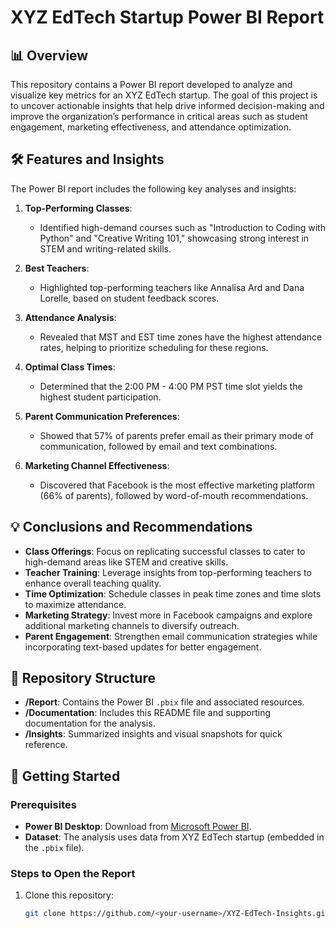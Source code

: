 # XYZ EdTech Startup Power BI Report

## 📊 Overview
This repository contains a Power BI report developed to analyze and visualize key metrics for an XYZ EdTech startup. The goal of this project is to uncover actionable insights that help drive informed decision-making and improve the organization’s performance in critical areas such as student engagement, marketing effectiveness, and attendance optimization.

## 🛠 Features and Insights
The Power BI report includes the following key analyses and insights:

1. **Top-Performing Classes**:
   - Identified high-demand courses such as "Introduction to Coding with Python" and "Creative Writing 101," showcasing strong interest in STEM and writing-related skills.

2. **Best Teachers**:
   - Highlighted top-performing teachers like Annalisa Ard and Dana Lorelle, based on student feedback scores.

3. **Attendance Analysis**:
   - Revealed that MST and EST time zones have the highest attendance rates, helping to prioritize scheduling for these regions.

4. **Optimal Class Times**:
   - Determined that the 2:00 PM - 4:00 PM PST time slot yields the highest student participation.

5. **Parent Communication Preferences**:
   - Showed that 57% of parents prefer email as their primary mode of communication, followed by email and text combinations.

6. **Marketing Channel Effectiveness**:
   - Discovered that Facebook is the most effective marketing platform (66% of parents), followed by word-of-mouth recommendations.

## 💡 Conclusions and Recommendations
- **Class Offerings**: Focus on replicating successful classes to cater to high-demand areas like STEM and creative skills.
- **Teacher Training**: Leverage insights from top-performing teachers to enhance overall teaching quality.
- **Time Optimization**: Schedule classes in peak time zones and time slots to maximize attendance.
- **Marketing Strategy**: Invest more in Facebook campaigns and explore additional marketing channels to diversify outreach.
- **Parent Engagement**: Strengthen email communication strategies while incorporating text-based updates for better engagement.


## 📁 Repository Structure
- **/Report**: Contains the Power BI `.pbix` file and associated resources.
- **/Documentation**: Includes this README file and supporting documentation for the analysis.
- **/Insights**: Summarized insights and visual snapshots for quick reference.


## 🚀 Getting Started
### Prerequisites
- **Power BI Desktop**: Download from [Microsoft Power BI](https://powerbi.microsoft.com/desktop/).
- **Dataset**: The analysis uses data from XYZ EdTech startup (embedded in the `.pbix` file).

### Steps to Open the Report
1. Clone this repository:
   ```bash
   git clone https://github.com/<your-username>/XYZ-EdTech-Insights.git
